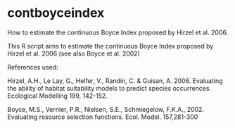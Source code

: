 # contboyceindex
How to estimate the continuous Boyce Index proposed by Hirzel et al. 2006.

This R script aims to estimate the continuous Boyce Index proposed by Hirzel et al. 2006
(see also Boyce et al. 2002)

References used:

Hirzel, A.H., Le Lay, G., Helfer, V., Randin, C. & Guisan, A. 2006.
Evaluating the ability of habitat suitability models to predict species occurrences.
Ecological Modelling 199, 142-152.

Boyce, M.S., Vernier, P.R., Nielsen, S.E., Schmiegelow, F.K.A., 2002.
Evaluating resource selection functions. Ecol. Model. 157,281-300
